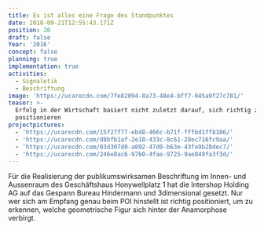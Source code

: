 ```yaml
---
title: Es ist alles eine Frage des Standpunktes
date: 2018-09-21T12:55:43.171Z
position: 20
draft: false
Year: '2016'
concept: false
planning: true
implementation: true
activities:
  - Signaletik
  - Beschriftung
image: 'https://ucarecdn.com/7fe82094-8a73-48e4-bff7-045a9f27c781/'
teaser: >-
  Erfolg in der Wirtschaft basiert nicht zuletzt darauf, sich richtig zu
  positionieren
projectpictures:
  - 'https://ucarecdn.com/15f27f77-eb48-466c-b71f-fffbd1ff8186/'
  - 'https://ucarecdn.com/d8bfb1af-2e18-433c-8c61-28ec716fc9aa/'
  - 'https://ucarecdn.com/03d307d0-a092-47d0-b63e-43fe9b28dec7/'
  - 'https://ucarecdn.com/246e8ac6-97b0-4fae-9725-9ae849fa3f3d/'
---
```

Für die Realisierung der publikumswirksamen Beschriftung im Innen- und Aussenraum des Geschäftshaus Honywellplatz 1 hat die Intershop Holding AG auf das Gespann Bureau Hindermann und 3dimensional gesetzt. Nur wer sich am Empfang genau beim POI hinstellt ist richtig positioniert, um zu erkennen, welche geometrische Figur sich hinter der Anamorphose verbirgt.
